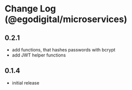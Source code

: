 # Change Log (@egodigital/microservices)

## 0.2.1

* add functions, that hashes passwords with bcrypt
* add JWT helper functions

## 0.1.4

* initial release